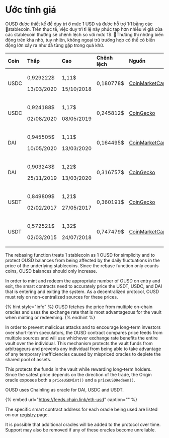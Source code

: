 # Ước tính giá

OUSD được thiết kế để duy trì ở mức 1 USD và được hỗ trợ 1:1 bằng các stablecoin. Trên thực tế, việc duy trì tỉ lệ này phức tạp hơn nhiều vì giá của các stablecoin thường sẽ chênh lệch so với mức 1$. Thường thì những biến động trên khá nhỏ, tuy nhiên, không ngoại trừ trường hợp có thể có biến động lớn xảy ra như đã từng gặp trong quá khứ.

<table>
  <thead>
    <tr>
      <th style="text-align:left">Coin</th>
      <th style="text-align:left"><b>Thấp</b>
      </th>
      <th style="text-align:left"><b>Cao</b>
      </th>
      <th style="text-align:left"><b>Chênh lệch</b>
      </th>
      <th style="text-align:left"><b>Nguồn</b>
      </th>
    </tr>
  </thead>
  <tbody>
    <tr>
      <td style="text-align:left">USDC</td>
      <td style="text-align:left">
        <p>0,929222$</p>
        <p>13/03/2020</p>
      </td>
      <td style="text-align:left">
        <p>1,11$</p>
        <p>15/10/2018</p>
      </td>
      <td style="text-align:left">0,180778$</td>
      <td style="text-align:left"><a href="https://coinmarketcap.com/currencies/usd-coin/">CoinMarketCap</a>
      </td>
    </tr>
    <tr>
      <td style="text-align:left">USDC</td>
      <td style="text-align:left">
        <p>0,924188$</p>
        <p>02/08/2020</p>
      </td>
      <td style="text-align:left">
        <p>1,17$</p>
        <p>08/05/2019</p>
      </td>
      <td style="text-align:left">0,245812$</td>
      <td style="text-align:left"><a href="https://www.coingecko.com/en/coins/usd-coin">CoinGecko</a>
      </td>
    </tr>
    <tr>
      <td style="text-align:left">DAI</td>
      <td style="text-align:left">
        <p>0,945505$</p>
        <p>10/05/2020</p>
      </td>
      <td style="text-align:left">
        <p>1,11$</p>
        <p>13/03/2020</p>
      </td>
      <td style="text-align:left">0,164495$</td>
      <td style="text-align:left"><a href="https://coinmarketcap.com/currencies/multi-collateral-dai/">CoinMarketCap</a>
      </td>
    </tr>
    <tr>
      <td style="text-align:left">DAI</td>
      <td style="text-align:left">
        <p>0,903243$</p>
        <p>25/11/2019</p>
      </td>
      <td style="text-align:left">
        <p>1,22$</p>
        <p>13/03/2020</p>
      </td>
      <td style="text-align:left">0,316757$</td>
      <td style="text-align:left"><a href="https://www.coingecko.com/en/coins/dai">CoinGecko</a>
      </td>
    </tr>
    <tr>
      <td style="text-align:left">USDT</td>
      <td style="text-align:left">
        <p>0,849809$</p>
        <p>02/02/2017</p>
      </td>
      <td style="text-align:left">
        <p>1,21$</p>
        <p>27/05/2017</p>
      </td>
      <td style="text-align:left">0,360191$</td>
      <td style="text-align:left"><a href="https://www.coingecko.com/en/coins/tether">CoinGecko</a>
      </td>
    </tr>
    <tr>
      <td style="text-align:left">USDT</td>
      <td style="text-align:left">
        <p>0,572521$</p>
        <p>02/03/2015</p>
      </td>
      <td style="text-align:left">
        <p>1,32$</p>
        <p>24/07/2018</p>
      </td>
      <td style="text-align:left">0,747479$</td>
      <td style="text-align:left"><a href="https://coinmarketcap.com/currencies/tether/">CoinMarketCap</a>
      </td>
    </tr>
  </tbody>
</table>

The rebasing function treats 1 stablecoin as 1 OUSD for simplicity and to protect OUSD balances from being affected by the daily fluctuations in the price of the underlying stablecoins. Since the rebase function only counts coins, OUSD balances should only increase.

In order to mint and redeem the appropriate number of OUSD on entry and exit, the smart contracts need to accurately price the USDT, USDC, and DAI that is entering and exiting the system. As a decentralized protocol, OUSD must rely on non-centralized sources for these prices.

{% hint style="info" %}
OUSD fetches the price from multiple on-chain oracles and uses the exchange rate that is most advantageous for the vault when minting or redeeming.
{% endhint %}

In order to prevent malicious attacks and to encourage long-term investors over short-term speculators, the OUSD contract compares price feeds from multiple sources and will use whichever exchange rate benefits the entire vault over the individual. This mechanism protects the vault funds from arbitrageurs and prevents any individual from being able to take advantage of any temporary inefficiencies caused by mispriced oracles to deplete the shared pool of assets.

This protects the funds in the vault while rewarding long-term holders. Since the safest price depends on the direction of the trade, the Origin oracle exposes both a `priceUSDMint()` and a `priceUSDRedeem()`.

OUSD uses Chainling as oracle for DAI, USDC and USDT.

{% embed url="https://feeds.chain.link/eth-usd" caption="" %}

The specific smart contract address for each oracle being used are listed on our [registry](../../smart-contracts/registry.md) page.

It is possible that additional oracles will be added to the protocol over time. Support may also be removed if any of these oracles become unreliable.

